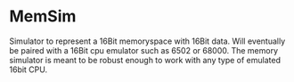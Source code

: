 # MemSim
Simulator to represent a 16Bit memoryspace with 16Bit data. Will eventually be paired with a 16Bit cpu emulator such as 6502 or 68000. The memory simulator is meant to be robust enough to work with any type of emulated 16bit CPU.

